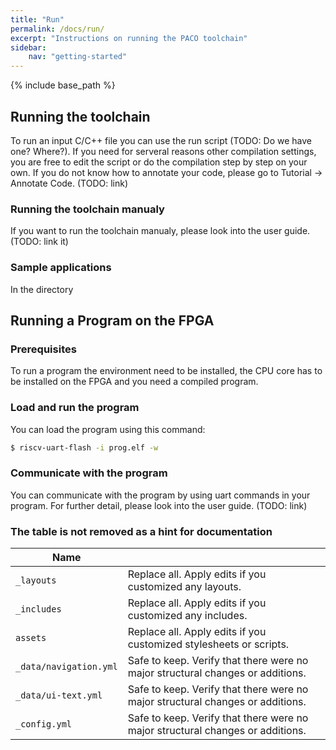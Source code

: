 ```yaml
---
title: "Run"
permalink: /docs/run/
excerpt: "Instructions on running the PACO toolchain"
sidebar: 
    nav: "getting-started"
---
```


{% include base_path %}

## Running the toolchain

To run an input C/C++ file you can use the run script (TODO: Do we have one? Where?). If you need for serveral reasons other compilation settings, you are free to edit the script or do the compilation step by step on your own. 
If you do not know how to annotate your code, please go to Tutorial -> Annotate Code. (TODO: link)

### Running the toolchain manualy

If you want to run the toolchain manualy, please look into the user guide. (TODO: link it)

### Sample applications

In the directory 

## Running a Program on the FPGA

### Prerequisites

To run a program the environment need to be installed, the CPU core has to be installed on the FPGA and you need a compiled program. 

### Load and run the program

You can load the program using this command:

```bash
$ riscv-uart-flash -i prog.elf -w
```

### Communicate with the program

You can communicate with the program by using uart commands in your program. For further detail, please look into the user guide. (TODO: link)

### The table is not removed as a hint for documentation

| Name                   |     |
| ----                   | --- |
| `_layouts`             | Replace all. Apply edits if you customized any layouts. |
| `_includes`            | Replace all. Apply edits if you customized any includes. |
| `assets`               | Replace all. Apply edits if you customized stylesheets or scripts. |
| `_data/navigation.yml` | Safe to keep. Verify that there were no major structural changes or additions. |
| `_data/ui-text.yml`    | Safe to keep. Verify that there were no major structural changes or additions. |
| `_config.yml`          | Safe to keep. Verify that there were no major structural changes or additions. |
